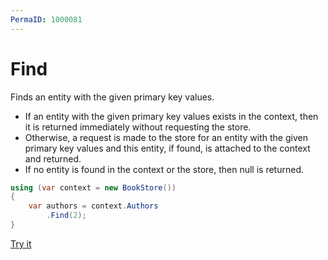 ```yaml
---
PermaID: 1000081
---
```


# Find

Finds an entity with the given primary key values. 

 - If an entity with the given primary key values exists in the context, then it is returned immediately without requesting the store. 
 - Otherwise, a request is made to the store for an entity with the given primary key values and this entity, if found, is attached to the context and returned. 
 - If no entity is found in the context or the store, then null is returned.

```csharp
using (var context = new BookStore())
{
    var authors = context.Authors
        .Find(2);
}
```

[Try it](https://dotnetfiddle.net/U3oGAV)

